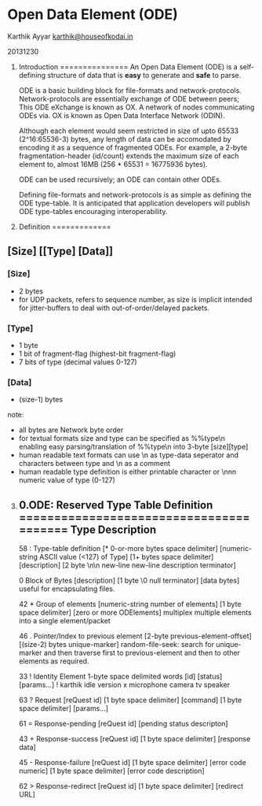 Open Data Element (ODE)
=======================
Karthik Ayyar <karthik@houseofkodai.in>

20131230

1. Introduction
===============
   An Open Data Element (ODE) is a self-defining structure of data that
   is **easy** to generate and **safe** to parse.

   ODE is a basic building block for file-formats and network-protocols.
   Network-protocols are essentially exchange of ODE between peers;
   This ODE eXchange is known as OX. A network of nodes communicating
   ODEs via. OX is known as Open Data Interface Network (ODIN).

   Although each element would seem restricted in size of upto 65533
   (2^16:65536-3) bytes, any length of data can be accomodated by
   encoding it as a sequence of fragmented ODEs. For example, a 2-byte
   fragmentation-header (id/count) extends the maximum size of each
   element to, almost 16MB (256 * 65531 = 16775936 bytes).

   ODE can be used recursively; an ODE can contain other ODEs.

   Defining file-formats and network-protocols is as simple as
   defining the ODE type-table. It is anticipated that application
   developers will publish ODE type-tables encouraging interoperability.

2. Definition
=============

[Size] [[Type] [Data]]
----------------------

### [Size]
   * 2 bytes
   * for UDP packets, refers to sequence number, as size is implicit
     intended for jitter-buffers to deal with out-of-order/delayed
     packets.

### [Type]
   * 1 byte
   * 1 bit of fragment-flag (highest-bit fragment-flag)
   * 7 bits of type (decimal values 0-127)

### [Data]
   * (size-1) bytes

note:
  * all bytes are Network byte order
  * for textual formats size and type can be specified as %%type\n
    enabling easy parsing/translation of %%type\n into
    3-byte [size][type]
  * human readable text formats can use \n as type-data seperator
    and characters between type and \n as a comment
  * human readable type definition is either printable character or
    \nnn numeric value of type (0-127)

3. 0.ODE: Reserved Type Table Definition
========================================
     Type Description
     ----------------
     58 : Type-table definition
          [* 0-or-more bytes space delimiter]
          [numeric-string ASCII value (<127) of Type]
          [1+ bytes space delimiter]
          [description]
          [2 byte \n\n new-line new-line description terminator]

      0   Block of Bytes
          [description]
          [1 byte \0 null terminator]
          [data bytes]
          useful for encapsulating files.

     42 * Group of elements
          [numeric-string number of elements]
          [1 byte space delimiter]
          [zero or more ODElements]
          multiplex multiple elements into a single element/packet

     46 . Pointer/Index to previous element
          [2-byte previous-element-offset]
          [(size-2) bytes unique-marker]
          random-file-seek: search for unique-marker and then
          traverse first to previous-element and then to other elements
          as required.

     33 ! Identity Element
          1-byte space delimited words
          [id] [status] [params...]
          ! karthik idle version x microphone camera tv speaker

     63 ? Request
          [reQuest id]
          [1 byte space delimiter]
          [command]
          [1 byte space delimiter]
          [params...]

     61 = Response-pending
          [reQuest id]
          [pending status descripton]

     43 + Response-success
          [reQuest id]
          [1 byte space delimiter]
          [response data]

     45 - Response-failure
          [reQuest id]
          [1 byte space delimiter]
          [error code numeric]
          [1 byte space delimiter]
          [error code description]

     62 > Response-redirect
          [reQuest id]
          [1 byte space delimiter]
          [redirect URL]

